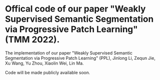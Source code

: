 # Offical code of our paper "Weakly Supervised Semantic Segmentation via Progressive Patch Learning" (TMM 2022).

The implementation of our paper "Weakly Supervised Semantic Segmentation via Progressive Patch Learning" (PPL), Jinlong Li, Zequn Jie, Xu Wang, Yu Zhou, Xiaolin Wei, Lin Ma.

Code will be made publicly available soon.
